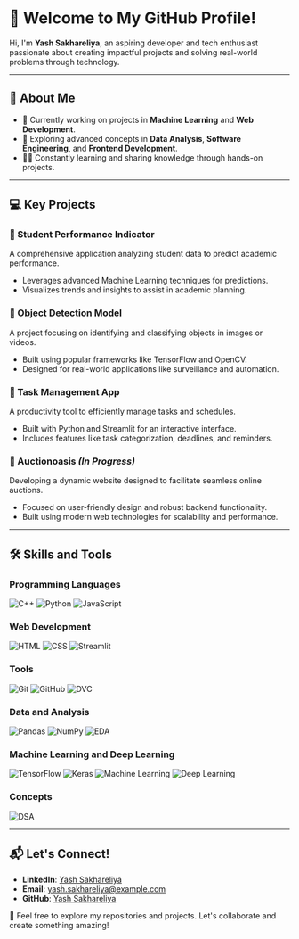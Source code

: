 # 👋 Welcome to My GitHub Profile!

Hi, I'm **Yash Sakhareliya**, an aspiring developer and tech enthusiast passionate about creating impactful projects and solving real-world problems through technology.  

---

## 🌟 About Me

- 🔭 Currently working on projects in **Machine Learning** and **Web Development**.
- 📖 Exploring advanced concepts in **Data Analysis**, **Software Engineering**, and **Frontend Development**.
- 🧑‍💻 Constantly learning and sharing knowledge through hands-on projects.

---

## 💻 Key Projects

### 📂 Student Performance Indicator  
A comprehensive application analyzing student data to predict academic performance.  
- Leverages advanced Machine Learning techniques for predictions.  
- Visualizes trends and insights to assist in academic planning.  

### 📂 Object Detection Model  
A project focusing on identifying and classifying objects in images or videos.  
- Built using popular frameworks like TensorFlow and OpenCV.  
- Designed for real-world applications like surveillance and automation.  

### 📂 Task Management App  
A productivity tool to efficiently manage tasks and schedules.  
- Built with Python and Streamlit for an interactive interface.  
- Includes features like task categorization, deadlines, and reminders.  

### 📂 Auctionoasis *(In Progress)*  
Developing a dynamic website designed to facilitate seamless online auctions.  
- Focused on user-friendly design and robust backend functionality.  
- Built using modern web technologies for scalability and performance.  

---

## 🛠️ Skills and Tools  

### Programming Languages  
![C++](https://img.shields.io/badge/-C++-00599C?logo=c%2B%2B&logoColor=white&style=for-the-badge) ![Python](https://img.shields.io/badge/-Python-blue?logo=python&logoColor=white&style=for-the-badge) ![JavaScript](https://img.shields.io/badge/-JavaScript-yellow?logo=javascript&logoColor=black&style=for-the-badge)  

### Web Development  
![HTML](https://img.shields.io/badge/-HTML-orange?logo=html5&logoColor=white&style=for-the-badge) ![CSS](https://img.shields.io/badge/-CSS-blue?logo=css3&logoColor=white&style=for-the-badge) ![Streamlit](https://img.shields.io/badge/-Streamlit-brightgreen?logo=streamlit&logoColor=white&style=for-the-badge)  

### Tools  
![Git](https://img.shields.io/badge/-Git-red?logo=git&logoColor=white&style=for-the-badge) ![GitHub](https://img.shields.io/badge/-GitHub-black?logo=github&logoColor=white&style=for-the-badge) ![DVC](https://img.shields.io/badge/-DVC-lightblue?logo=dataversioncontrol&logoColor=white&style=for-the-badge)  

### Data and Analysis  
![Pandas](https://img.shields.io/badge/-Pandas-darkblue?logo=pandas&logoColor=white&style=for-the-badge) ![NumPy](https://img.shields.io/badge/-NumPy-blue?logo=numpy&logoColor=white&style=for-the-badge) ![EDA](https://img.shields.io/badge/-EDA-green?logo=data&logoColor=white&style=for-the-badge)  

### Machine Learning and Deep Learning  
![TensorFlow](https://img.shields.io/badge/-TensorFlow-orange?logo=tensorflow&logoColor=white&style=for-the-badge) ![Keras](https://img.shields.io/badge/-Keras-red?logo=keras&logoColor=white&style=for-the-badge) ![Machine Learning](https://img.shields.io/badge/-Machine%20Learning-blueviolet?logo=machinelearning&logoColor=white&style=for-the-badge) ![Deep Learning](https://img.shields.io/badge/-Deep%20Learning-purple?style=for-the-badge)  

### Concepts  
![DSA](https://img.shields.io/badge/-Data%20Structures%20and%20Algorithms-lightgrey?style=for-the-badge)  

---

## 📬 Let's Connect!  

- **LinkedIn**: [Yash Sakhareliya](https://linkedin.com/in/YashSakhareliya)  
- **Email**: yash.sakhareliya@example.com  
- **GitHub**: [Yash Sakhareliya](https://github.com/YashSakhareliya)  

🌟 Feel free to explore my repositories and projects. Let's collaborate and create something amazing!
